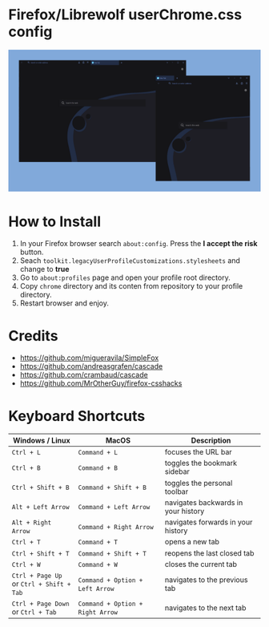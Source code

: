 # Firefox/Librewolf userChrome.css config

![Preview](assets/preview.png)

# How to Install
1. In your Firefox browser search `about:config`. Press the **I accept the risk** button.
2. Seach `toolkit.legacyUserProfileCustomizations.stylesheets` and change to **true**
3. Go to `about:profiles` page and open your profile root directory.
4. Copy `chrome` directory and its conten from repository to your profile directory.
5. Restart browser and enjoy.

# Credits
- https://github.com/migueravila/SimpleFox
- https://github.com/andreasgrafen/cascade
- https://github.com/crambaud/cascade
- https://github.com/MrOtherGuy/firefox-csshacks

# Keyboard Shortcuts

| Windows / Linux                              | MacOS                            | Description                         |
| -------------------------------------------- | -------------------------------- | ----------------------------------- |
| `Ctrl + L`                                   | `Command + L`                    | focuses the URL bar                 |
| `Ctrl + B`                                   | `Command + B`                    | toggles the bookmark sidebar        |
| `Ctrl + Shift + B`                           | `Command + Shift + B`            | toggles the personal toolbar        |
| `Alt + Left Arrow`                           | `Command + Left Arrow`           | navigates backwards in your history |
| `Alt + Right Arrow`                          | `Command + Right Arrow`          | navigates forwards in your history  |
| `Ctrl + T`                                   | `Command + T`                    | opens a new tab                     |
| `Ctrl + Shift + T`                           | `Command + Shift + T`            | reopens the last closed tab         |
| `Ctrl + W`                                   | `Command + W`                    | closes the current tab              |
| `Ctrl + Page Up`<br/>or `Ctrl + Shift + Tab` | `Command + Option + Left Arrow`  | navigates to the previous tab       |
| `Ctrl + Page Down`<br/>or `Ctrl + Tab`       | `Command + Option + Right Arrow` | navigates to the next tab           |
